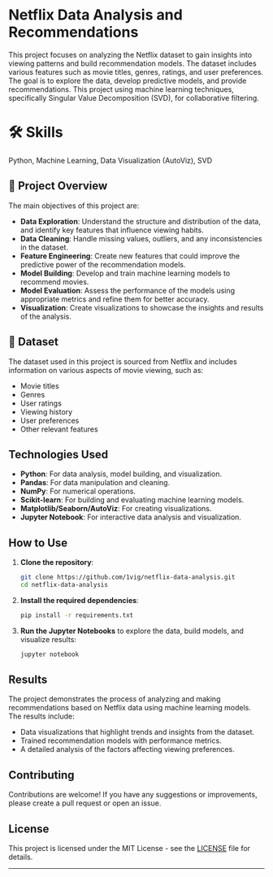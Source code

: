 

# Netflix Data Analysis and Recommendations

This project focuses on analyzing the Netflix dataset to gain insights into viewing patterns and build recommendation models. The dataset includes various features such as movie titles, genres, ratings, and user preferences. The goal is to explore the data, develop predictive models, and provide recommendations.
This project using machine learning techniques, specifically Singular Value Decomposition (SVD), for collaborative filtering.

# 🛠 Skills
Python, Machine Learning, Data Visualization (AutoViz), SVD

## 🔭 Project Overview

The main objectives of this project are:
- **Data Exploration**: Understand the structure and distribution of the data, and identify key features that influence viewing habits.
- **Data Cleaning**: Handle missing values, outliers, and any inconsistencies in the dataset.
- **Feature Engineering**: Create new features that could improve the predictive power of the recommendation models.
- **Model Building**: Develop and train machine learning models to recommend movies.
- **Model Evaluation**: Assess the performance of the models using appropriate metrics and refine them for better accuracy.
- **Visualization**: Create visualizations to showcase the insights and results of the analysis.

## 📄 Dataset

The dataset used in this project is sourced from Netflix and includes information on various aspects of movie viewing, such as:
- Movie titles
- Genres
- User ratings
- Viewing history
- User preferences
- Other relevant features

##  Technologies Used

- **Python**: For data analysis, model building, and visualization.
- **Pandas**: For data manipulation and cleaning.
- **NumPy**: For numerical operations.
- **Scikit-learn**: For building and evaluating machine learning models.
- **Matplotlib/Seaborn/AutoViz**: For creating visualizations.
- **Jupyter Notebook**: For interactive data analysis and visualization.

## How to Use

1. **Clone the repository**:
    ```bash
    git clone https://github.com/1vig/netflix-data-analysis.git
    cd netflix-data-analysis
    ```

2. **Install the required dependencies**:
    ```bash
    pip install -r requirements.txt
    ```

3. **Run the Jupyter Notebooks** to explore the data, build models, and visualize results:
    ```bash
    jupyter notebook
    ```

## Results

The project demonstrates the process of analyzing and making recommendations based on Netflix data using machine learning models. The results include:
- Data visualizations that highlight trends and insights from the dataset.
- Trained recommendation models with performance metrics.
- A detailed analysis of the factors affecting viewing preferences.

## Contributing

Contributions are welcome! If you have any suggestions or improvements, please create a pull request or open an issue.

## License

This project is licensed under the MIT License - see the [LICENSE](LICENSE) file for details.

---
